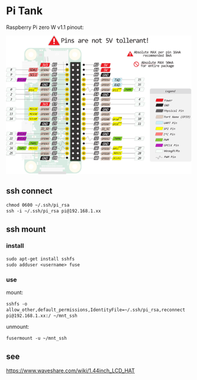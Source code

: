# Pi Tank

Raspberry Pi zero W v1.1 pinout:

![pinout](pi-zero-w-pinout.png)

## ssh connect

~~~
chmod 0600 ~/.ssh/pi_rsa
ssh -i ~/.ssh/pi_rsa pi@192.168.1.xx
~~~

## ssh mount

### install

~~~
sudo apt-get install sshfs
sudo adduser <username> fuse
~~~

### use

mount:

~~~
sshfs -o allow_other,default_permissions,IdentityFile=~/.ssh/pi_rsa,reconnect pi@192.168.1.xx:/ ~/mnt_ssh
~~~

unmount:

~~~
fusermount -u ~/mnt_ssh
~~~

## see

https://www.waveshare.com/wiki/1.44inch_LCD_HAT

